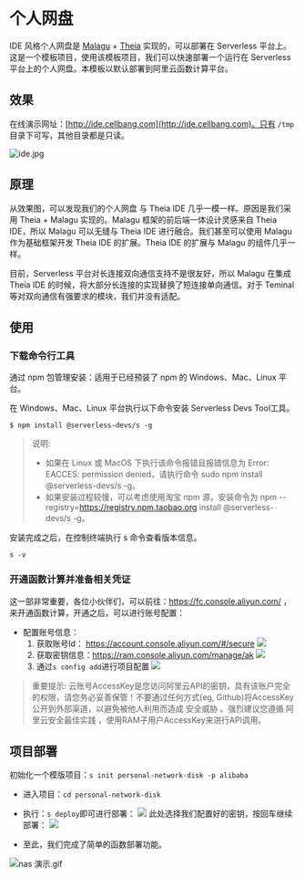 # 个人网盘

IDE 风格个人网盘是 [Malagu](https://github.com/cellbang/malagu) + [Theia](https://theia-ide.org/) 实现的，可以部署在 Serverless 平台上。这是一个模板项目，使用该模板项目，我们可以快速部署一个运行在 Serverless 平台上的个人网盘。本模板以默认部署到阿里云函数计算平台。

## 效果

在线演示网址：[http://ide.cellbang.com](http://ide.cellbang.com)。只有 `/tmp` 目录下可写，其他目录都是只读。

![ide.jpg](https://i.loli.net/2020/10/15/hm9lQHTwp3dLyJR.jpg)

## 原理

从效果图，可以发现我们的个人网盘 与 Theia IDE 几乎一模一样。原因是我们采用 Theia + Malagu 实现的。Malagu 框架的前后端一体设计灵感来自 Theia IDE，所以 Malagu 可以无缝与 Theia IDE 进行融合。我们甚至可以使用 Malagu 作为基础框架开发 Theia IDE 的扩展。Theia IDE 的扩展与 Malagu 的组件几乎一样。

目前，Serverless 平台对长连接双向通信支持不是很友好，所以 Malagu 在集成 Theia IDE 的时候，将大部分长连接的实现替换了短连接单向通信。对于 Teminal 等对双向通信有强要求的模块，我们并没有适配。

## 使用

### 下载命令行工具

通过 npm 包管理安装：适用于已经预装了 npm 的 Windows、Mac、Linux 平台。

在 Windows、Mac、Linux 平台执行以下命令安装 Serverless Devs Tool工具。

```
$ npm install @serverless-devs/s -g
```

> 说明:   
>  - 如果在 Linux 或 MacOS 下执行该命令报错且报错信息为 Error: EACCES: permission denied，请执行命令 sudo npm install @serverless-devs/s -g。   
>  - 如果安装过程较慢，可以考虑使用淘宝 npm 源，安装命令为 npm --registry=https://registry.npm.taobao.org install @serverless-devs/s -g。

安装完成之后，在控制终端执行 s 命令查看版本信息。

```
s -v
```


### 开通函数计算并准备相关凭证

这一部非常重要，各位小伙伴们，可以前往：https://fc.console.aliyun.com/ ，来开通函数计算，开通之后，可以进行账号配置：

- 配置账号信息：
    1. 获取账号Id： https://account.console.aliyun.com/#/secure
        ![](https://images.serverlessfans.com/s-tool/zh/start-1.jpg)
    2. 获取密钥信息：https://ram.console.aliyun.com/manage/ak
        ![](https://images.serverlessfans.com/s-tool/zh/start-2.jpg)
    3. 通过`s config add`进行项目配置
        ![](https://images.serverlessfans.com/s-tool/zh/start-3.jpg)

> 重要提示: 云账号AccessKey是您访问阿里云API的密钥，具有该账户完全的权限，请您务必妥善保管！不要通过任何方式(eg, Github)将AccessKey公开到外部渠道，以避免被他人利用而造成 安全威胁 。强烈建议您遵循 阿里云安全最佳实践 ，使用RAM子用户AccessKey来进行API调用。

## 项目部署

 初始化一个模版项目：`s init personal-network-disk -p alibaba`

- 进入项目：`cd personal-network-disk`


- 执行：`s deploy`即可进行部署：
    ![](http://activity.serverlessfans.com/auto_poem/imgs/auto_poen_02.jpg)
    此处选择我们配置好的密钥，按回车继续部署：
    ![](http://activity.serverlessfans.com/auto_poem/imgs/auto_poen_03.jpg)
    
- 至此，我们完成了简单的函数部署功能。


![nas 演示.gif](https://i.loli.net/2020/10/15/AhUsFuBecJEyWIX.gif)
